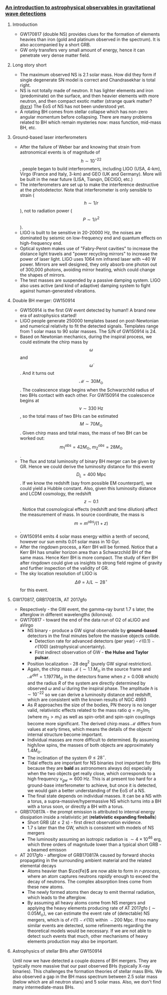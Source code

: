 ### [An introduction to astrophysical observables in gravitational wave detections](https://arxiv.org/abs/1906.03643)

1. Introduction

   - GW170817 (double NS) provides clues for the formation of elements heavies than iron (gold and platinum observed in the spectrum). It is also accompanied by a short GRB.
   - GW only transfers very small amount of energy, hence it can penetrate very dense matter field.

2. Long story short

   - The maximum observed NS is 2.1 solar mass. How did they form if single degenerate SN model is correct and Chandrasekhar is total right.
   - NS is not totally made of neutron. It has lighter elements and iron (predominate) on the surface, and then heavier elements with more neutron, and then compact exotic matter (strange quark matter? [@xrx](http://www.phy.pku.edu.cn/~xurenxin/index.html)) The EoS of NS has not been understood yet.
   - A rotating BH comes from stellar collapse which has non-zero angular momentum before collapsing. There are many problems related to BH which remain mysteries now: mass function, mid-mass BH, etc.

3. Ground-based laser interferometers

   - After the failure of Weber bar and knowing that strain from astronomical events is of magnitude of $$h\sim 10^{-22}$$, people began to build interferometers, including LIGO (USA, 4-km), Virgo (France and Italy, 3-km) and GEO (UK and Germany). More will be built in the near future (LISA, Tianqin, DECIGO, etc.)
   - The interferometers are set up to make the interference destructive at the photodetector. Note that interferometer is only sensible to strain ($$h\sim 1/r$$), not to radiation power ($$P\sim1/r^2$$).
   - LIGO is built to be sensitive in 20-20000 Hz, the noises are dominated by seismic on low-frequency end and quantum effects on high-frequency end. 
   - Optical system makes use of "Fabry-Perot cavities" to increase the distance light travels and "power recycling mirrors" to increase the power of laser light. LIGO uses 1064 nm infrared laser with ~40 W power. Mirrors are well designed, they only absorb one photon out of 300,000 photons, avoiding mirror heating, which could change the shapes of mirrors.
   - The test masses are suspended by a passive damping system. LIGO also uses active (and kind of adaptive) damping system to fight against human-generated vibrations.

4. Double BH merger: GW150914

   - GW150914 is the first GW event detected by human!! A brand new era of astrophysics started!
   - LIGO people generate 250000 templates based on post-Newtonian and numerical relativity to fit the detected signals. Templates range from 1 solar mass to 90 solar masses. The S/N of GW150914 is 24.
   - Based on Newtonian mechanics, during the inspiral process, we could estimate the chirp mass by $$\omega$$ and $$\dot{\omega}$$. And it turns out $$\mathcal{M} \sim 30 M_\odot$$. The coalescence stage begins when the Schwarzchild radius of two BHs contact with each other. For GW150914 the coalescence begins at $$\nu\sim 330\ \text{Hz}$$, so the total mass of two BHs can be estimated $$M\sim 70 M_\odot$$. Given chirp mass and total mass, the mass of two BH can be worked out:  $$m_1^{obs} = 42M_\odot,\ m_2^{obs} = 28 M_\odot$$.
   - The flux and total luminosity of binary BH merger can be given by GR. Hence we could derive the luminosity distance for this event $$D_L = 400\ \text{Mpc}$$. If we know the redshift (say from possible EM counterpart), we could yield a Hubble constant. Also, given this luminosity distance and LCDM cosmology, the redshift $$z\sim 0.1$$. Notice that cosmological effects (redshift and time dilution) affect the measurement of mass. In source coordinate, the mass is $$m = m^{obs} / (1+z)$$. 
   - GW150914 emits 4 solar mass energy within a tenth of second, however our sun emits 0.01 solar mass in 10 Gyr.
   - After the ringdown process, a Kerr BH will be formed. Notice that a Kerr BH has smaller horizon area than a Schwarzchild BH of the same mass. Hence Kerr BH is more compact. The study of Kerr BH after ringdown could give us insights to strong field regime of gravity and further inspection of the validity of GR.
   - The sky location resolution of LIGO is $$\Delta \theta = \lambda / L \sim 28^{\circ}$$ for this event.

5. GW170817, GRB170817A, AT 2017gfo

   - Respectively - the GW event, the gamma-ray burst 1.7 s later, the afterglow in different wavelengths (kilonova).
   - GW170817 - toward the end of the data run of O2 of aLIGO and aVirgo
     - NS binary - produce a GW signal observable by **ground-based** detectors in the final minutes before the massive objects collide.
       - Detection rate for advanced detectors (per year) - $\mathcal{O}(0.1)\sim\mathcal{O}(100)$ (astrophysical uncertainty).
       - First indirect observation of GW - **the Hulse and Taylor pulsar**.
     - Position localization - 28 deg$^2$ (purely GW signal restriction).
     - Again, the chirp mass $\mathcal{M}$ ($\sim1.1\ M_\odot$ in the source frame and $\mathcal{M}^{d e t}=1.1977 M_{\odot}$ in the detectors frame when $z=0.008$ which) and the radius $R$ of the system are directly determined by observed $\omega$ and $\dot\omega$ during the inspiral phase. The amplitude $h$ is $\sim10^{-22}$ so we can derive a luminosity distance and redshift, which are consistent with the known results of NGC 4993
     - As $R$ approaches the size of the bodies, PN theory is no longer valid, relativistic effects related to the mass ratio $q=m_2/m_1$ (where $m_2>m_1$) as well as spin-orbit and spin-spin couplings become more significant. The derived chirp mass $\mathcal{M}$ differs from values at early times, which means the details of the objects' internal structure become important.
     - Individual masses are more difficult to determined. By assuming high/low spins, the masses of both objects are approximately $1.4M_\odot$.
     - The inclination of the system $\Theta \leq 28^{\circ}$.
     - Tidal effects are important for NS binaries (not important for BHs because they are **bald** as astronomers always do) especially when the two objects get really close, which corresponds to a high frequency $\nu_{g w} \simeq 600\ \mathrm{Hz}$. This is at present too hard for a ground-base interferometer to achieve, but once it is detected, we would gain a better understanding of the EoS of a NS.
     - The final state depends on individual masses. It can be a NS with a torus, a supra-massive/hypermassive NS which turns into a BH with a torus soon, or directly a BH with a torus.
   - GRB170817A - the prompt emission is attributed to internal energy dissipation inside a relativistic jet (**relativistic expanding fireballs**)
     - Short GRB ($\Delta t \leq 2\ \mathrm{s}$) - first direct observation evidence.
     - 1.7 s later than the GW, which is consistent with models of NS mergers
     - The luminosity assuming an isotropic radiation is $\sim 4 \times 10^{46} \text { erg}$, which three orders of magnitude lower than a typical short GRB - a beamed emisson
   - AT 2017gfo - afterglow of GRB170817A caused by forward shocks propagating in the surrounding ambient material and the related elemental decays
     - Atoms heavier than $\ce{Fe}$ are now able to form in *r-process*, where an atom captures neutrons *rapidly* enough to exceed the decay of neutrons. The complex absorption lines come from these new atoms.
     - The newly formed atoms then decay to emit thermal radiation, which leads to the afterglow.
     - By assuming all heavy atoms come from NS mergers and applying the heavy elements producing rate of AT 2017gfo ($\sim 0.05M_\odot$), we can estimate the event rate of (detectable) NS mergers, which is of $\mathcal{O}(1)\sim\mathcal{O}(10)$ within $\sim200$ Mpc. If too many similar events are detected, some refinements regarding the theoretical models would be necessary. If we are not able to detect such events that much, other mechanisms of heavy elements production may also be important.

6. Astrophysics of stellar BHs after GW150914

   Until now we have detected a couple dozens of BH mergers. They are typically more massive that our past observed BHs (typically X-ray binaries). This challenges the formation theories of stellar mass BHs. We also observed a gap in the BH mass spectrum between 2.5 solar mass (below which are all neutron stars) and 5 solar mass. Also, we don't find many intermediate-mass BHs.

